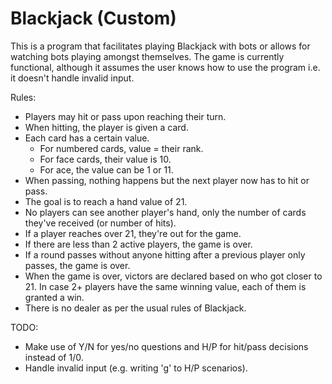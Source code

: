 # Blackjack (Custom)
This is a program that facilitates playing Blackjack with bots or allows for watching bots playing amongst themselves. The game is currently functional, although it assumes the user knows how to use the program i.e. it doesn't handle invalid input.

Rules:
- Players may hit or pass upon reaching their turn.
- When hitting, the player is given a card.
- Each card has a certain value.
    - For numbered cards, value = their rank.
    - For face cards, their value is 10.
    - For ace, the value can be 1 or 11.
- When passing, nothing happens but the next player now has to hit or pass.
- The goal is to reach a hand value of 21.
- No players can see another player's hand, only the number of cards they've received (or number of hits).
- If a player reaches over 21, they're out for the game.
- If there are less than 2 active players, the game is over.
- If a round passes without anyone hitting after a previous player only passes, the game is over.
- When the game is over, victors are declared based on who got closer to 21. In case 2+ players have the same winning value, each of them is granted a win.
- There is no dealer as per the usual rules of Blackjack.

TODO:
- Make use of Y/N for yes/no questions and H/P for hit/pass decisions instead of 1/0.
- Handle invalid input (e.g. writing 'g' to H/P scenarios).
